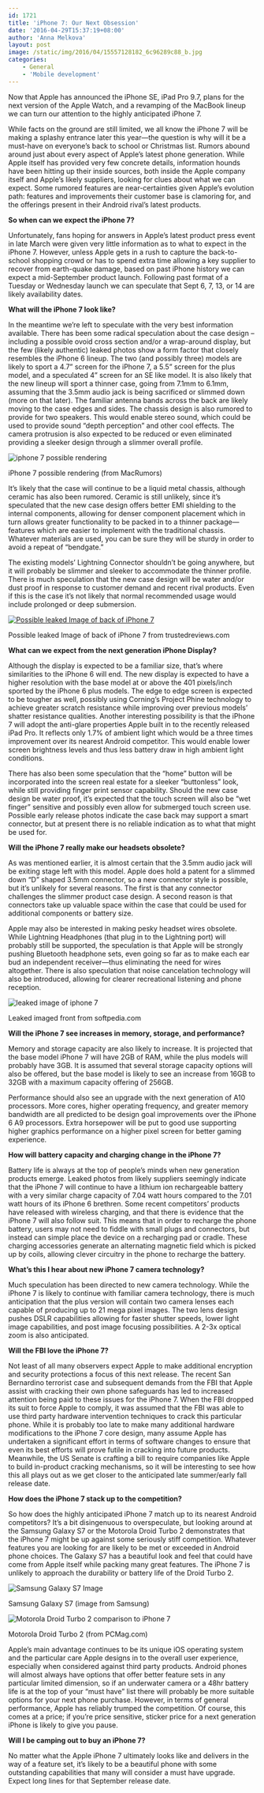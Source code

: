 ```yaml
---
id: 1721
title: 'iPhone 7: Our Next Obsession'
date: '2016-04-29T15:37:19+08:00'
author: 'Anna Melkova'
layout: post
image: /static/img/2016/04/15557128182_6c96289c88_b.jpg
categories:
    - General
    - 'Mobile development'
---
```


Now that Apple has announced the iPhone SE, iPad Pro 9.7, plans for the next version of the Apple Watch, and a revamping of the MacBook lineup we can turn our attention to the highly anticipated iPhone 7.

While facts on the ground are still limited, we all know the iPhone 7 will be making a splashy entrance later this year—the question is why will it be a must-have on everyone’s back to school or Christmas list. Rumors abound around just about every aspect of Apple’s latest phone generation. While Apple itself has provided very few concrete details, information hounds have been hitting up their inside sources, both inside the Apple company itself and Apple’s likely suppliers, looking for clues about what we can expect. Some rumored features are near-certainties given Apple’s evolution path: features and improvements their customer base is clamoring for, and the offerings present in their Android rival’s latest products.

**So when can we expect the iPhone 7?**

Unfortunately, fans hoping for answers in Apple’s latest product press event in late March were given very little information as to what to expect in the iPhone 7. However, unless Apple gets in a rush to capture the back-to-school shopping crowd or has to spend extra time allowing a key supplier to recover from earth-quake damage, based on past iPhone history we can expect a mid-September product launch. Following past format of a Tuesday or Wednesday launch we can speculate that Sept 6, 7, 13, or 14 are likely availability dates.

**What will the iPhone 7 look like?**

In the meantime we’re left to speculate with the very best information available. There has been some radical speculation about the case design – including a possible ovoid cross section and/or a wrap-around display, but the few (likely authentic) leaked photos show a form factor that closely resembles the iPhone 6 lineup. The two (and possibly three) models are likely to sport a 4.7” screen for the iPhone 7, a 5.5” screen for the plus model, and a speculated 4” screen for an SE like model. It is also likely that the new lineup will sport a thinner case, going from 7.1mm to 6.1mm, assuming that the 3.5mm audio jack is being sacrificed or slimmed down (more on that later). The familiar antenna bands across the back are likely moving to the case edges and sides. The chassis design is also rumored to provide for two speakers. This would enable stereo sound, which could be used to provide sound “depth perception” and other cool effects. The camera protrusion is also expected to be reduced or even eliminated providing a sleeker design through a slimmer overall profile.

![iphone 7 possible rendering](/static/img/2016/04/1.jpg)

iPhone 7 possible rendering (from MacRumors)

It’s likely that the case will continue to be a liquid metal chassis, although ceramic has also been rumored. Ceramic is still unlikely, since it’s speculated that the new case design offers better EMI shielding to the internal components, allowing for denser component placement which in turn allows greater functionality to be packed in to a thinner package—features which are easier to implement with the traditional chassis. Whatever materials are used, you can be sure they will be sturdy in order to avoid a repeat of “bendgate.”

The existing models’ Lightning Connector shouldn’t be going anywhere, but it will probably be slimmer and sleeker to accommodate the thinner profile. There is much speculation that the new case design will be water and/or dust proof in response to customer demand and recent rival products. Even if this is the case it’s not likely that normal recommended usage would include prolonged or deep submersion.

[![Possible leaked Image of back of iPhone 7](/static/img/2016/04/2.jpg)](/static/img/2016/04/2.jpg)

Possible leaked Image of back of iPhone 7 from trustedreviews.com

**What can we expect from the next generation iPhone Display?**

Although the display is expected to be a familiar size, that’s where similarities to the iPhone 6 will end. The new display is expected to have a higher resolution with the base model at or above the 401 pixels/inch sported by the iPhone 6 plus models. The edge to edge screen is expected to be tougher as well, possibly using Corning’s Project Phine technology to achieve greater scratch resistance while improving over previous models’ shatter resistance qualities. Another interesting possibility is that the iPhone 7 will adopt the anti-glare properties Apple built in to the recently released iPad Pro. It reflects only 1.7% of ambient light which would be a three times improvement over its nearest Android competitor. This would enable lower screen brightness levels and thus less battery draw in high ambient light conditions.

There has also been some speculation that the “home” button will be incorporated into the screen real estate for a sleeker “buttonless” look, while still providing finger print sensor capability. Should the new case design be water proof, it’s expected that the touch screen will also be “wet finger” sensitive and possibly even allow for submerged touch screen use. Possible early release photos indicate the case back may support a smart connector, but at present there is no reliable indication as to what that might be used for.

**Will the iPhone 7 really make our headsets obsolete?**

As was mentioned earlier, it is almost certain that the 3.5mm audio jack will be exiting stage left with this model. Apple does hold a patent for a slimmed down “D” shaped 3.5mm connector, so a new connector style is possible, but it’s unlikely for several reasons. The first is that any connector challenges the slimmer product case design. A second reason is that connectors take up valuable space within the case that could be used for additional components or battery size.

Apple may also be interested in making pesky headset wires obsolete. While Lightning Headphones (that plug in to the Lightning port) will probably still be supported, the speculation is that Apple will be strongly pushing Bluetooth headphone sets, even going so far as to make each ear bud an independent receiver—thus eliminating the need for wires altogether. There is also speculation that noise cancelation technology will also be introduced, allowing for clearer recreational listening and phone reception.

![leaked image of iphone 7](/static/img/2016/04/3.jpg)

Leaked imaged front from softpedia.com

**Will the iPhone 7 see increases in memory, storage, and performance?**

Memory and storage capacity are also likely to increase. It is projected that the base model iPhone 7 will have 2GB of RAM, while the plus models will probably have 3GB. It is assumed that several storage capacity options will also be offered, but the base model is likely to see an increase from 16GB to 32GB with a maximum capacity offering of 256GB.

Performance should also see an upgrade with the next generation of A10 processors. More cores, higher operating frequency, and greater memory bandwidth are all predicted to be design goal improvements over the iPhone 6 A9 processors. Extra horsepower will be put to good use supporting higher graphics performance on a higher pixel screen for better gaming experience.

**How will battery capacity and charging change in the iPhone 7?**

Battery life is always at the top of people’s minds when new generation products emerge. Leaked photos from likely suppliers seemingly indicate that the iPhone 7 will continue to have a lithium ion rechargeable battery with a very similar charge capacity of 7.04 watt hours compared to the 7.01 watt hours of its iPhone 6 brethren. Some recent competitors’ products have released with wireless charging, and that there is evidence that the iPhone 7 will also follow suit. This means that in order to recharge the phone battery, users may not need to fiddle with small plugs and connectors, but instead can simple place the device on a recharging pad or cradle. These charging accessories generate an alternating magnetic field which is picked up by coils, allowing clever circuitry in the phone to recharge the battery.

**What’s this I hear about new iPhone 7 camera technology?**

Much speculation has been directed to new camera technology. While the iPhone 7 is likely to continue with familiar camera technology, there is much anticipation that the plus version will contain two camera lenses each capable of producing up to 21 mega pixel images. The two lens design pushes DSLR capabilities allowing for faster shutter speeds, lower light image capabilities, and post image focusing possibilities. A 2-3x optical zoom is also anticipated.

**Will the FBI love the iPhone 7?**

Not least of all many observers expect Apple to make additional encryption and security protections a focus of this next release. The recent San Bernardino terrorist case and subsequent demands from the FBI that Apple assist with cracking their own phone safeguards has led to increased attention being paid to these issues for the iPhone 7. When the FBI dropped its suit to force Apple to comply, it was assumed that the FBI was able to use third party hardware intervention techniques to crack this particular phone. While it is probably too late to make many additional hardware modifications to the iPhone 7 core design, many assume Apple has undertaken a significant effort in terms of software changes to ensure that even its best efforts will prove futile in cracking into future products. Meanwhile, the US Senate is crafting a bill to require companies like Apple to build in-product cracking mechanisms, so it will be interesting to see how this all plays out as we get closer to the anticipated late summer/early fall release date.

**How does the iPhone 7 stack up to the competition?**

So how does the highly anticipated iPhone 7 match up to its nearest Android competitors? It’s a bit disingenuous to overspeculate, but looking around at the Samsung Galaxy S7 or the Motorola Droid Turbo 2 demonstrates that the iPhone 7 might be up against some seriously stiff competition. Whatever features you are looking for are likely to be met or exceeded in Android phone choices. The Galaxy S7 has a beautiful look and feel that could have come from Apple itself while packing many great features. The iPhone 7 is unlikely to approach the durability or battery life of the Droid Turbo 2.

![Samsung Galaxy S7 Image](/static/img/2016/04/4.png)

Samsung Galaxy S7 (image from Samsung)

![Motorola Droid Turbo 2 comparison to iPhone 7](/static/img/2016/04/5-300x169.jpg)

Motorola Droid Turbo 2 (from PCMag.com)

Apple’s main advantage continues to be its unique iOS operating system and the particular care Apple designs in to the overall user experience, especially when considered against third party products. Android phones will almost always have options that offer better feature sets in any particular limited dimension, so if an underwater camera or a 48hr battery life is at the top of your “must have” list there will probably be more suitable options for your next phone purchase. However, in terms of general performance, Apple has reliably trumped the competition. Of course, this comes at a price; if you’re price sensitive, sticker price for a next generation iPhone is likely to give you pause.

**Will I be camping out to buy an iPhone 7?**

No matter what the Apple iPhone 7 ultimately looks like and delivers in the way of a feature set, it’s likely to be a beautiful phone with some outstanding capabilities that many will consider a must have upgrade. Expect long lines for that September release date.